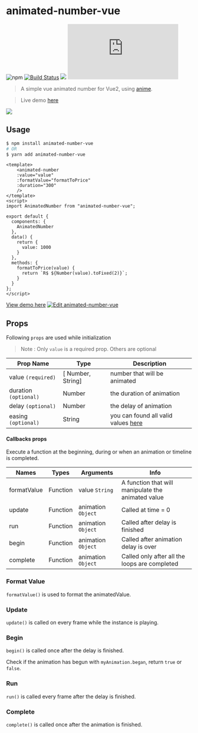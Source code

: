 # animated-number-vue 

![npm](https://img.shields.io/npm/dt/animated-number-vue.svg) [![Build Status](https://travis-ci.org/Leocardoso94/animated-number-vue.svg?branch=master)](https://travis-ci.org/Leocardoso94/animated-number-vue)  [![](https://data.jsdelivr.com/v1/package/npm/animated-number-vue/badge)](https://www.jsdelivr.com/package/npm/animated-number-vue) ![](http://img.badgesize.io/leocardoso94/animated-number-vue/master/dist/AnimatedNumber.umd.min.js)

>A simple vue animated number for Vue2, using [anime](https://github.com/juliangarnier/anime). 

>Live demo [here](https://codesandbox.io/s/v68x95mo30)

![](https://media.giphy.com/media/3Fnc5buwtaxS1n0J3L/giphy.gif)

## Usage

```bash
$ npm install animated-number-vue
# OR
$ yarn add animated-number-vue
```

````vue
<template>
    <animated-number 
    :value="value" 
    :formatValue="formatToPrice" 
    :duration="300"
    />
</template>
<script>
import AnimatedNumber from "animated-number-vue";

export default {
  components: {
    AnimatedNumber
  },
  data() {
    return {
      value: 1000
    }
  },
  methods: {
    formatToPrice(value) {
      return `R$ ${Number(value).toFixed(2)}`;
    }
  }
};
</script>
````
[View demo here](https://codesandbox.io/s/v68x95mo30)
[![Edit animated-number-vue](https://codesandbox.io/static/img/play-codesandbox.svg)](https://codesandbox.io/s/v68x95mo30)


## Props
Following `props` are used while initialization
> Note : Only `value` is a required prop. Others are optional

| Prop Name | Type | Description |
|----------|------|--------------|
| value `(required)`| [ Number, String] | number that will be animated |
| duration `(optional)`| Number | the duration of animation |
| delay `(optional)`| Number | the delay of animation |
| easing `(optional)`| String | you can found all valid values [here](https://github.com/juliangarnier/anime#easing-functions) |



#### Callbacks props

Execute a function at the beginning, during or when an animation or timeline is completed.

| Names | Types | Arguments | Info
| --- | --- | --- | ---
| formatValue | Function | value `String` | A function that will manipulate the animated value |
| update | Function| animation `Object` | Called at time = 0
| run | Function| animation `Object` | Called after delay is finished
| begin | Function | animation `Object` | Called after animation delay is over
| complete | Function | animation `Object` | Called only after all the loops are completed

### Format Value

`formatValue()` is used to format the animatedValue.

### Update

`update()` is called on every frame while the instance is playing.


### Begin

`begin()` is called once after the delay is finished.



Check if the animation has begun with `myAnimation.began`, return `true` or `false`.


### Run

`run()` is called every frame after the delay is finished.


### Complete

`complete()` is called once after the animation is finished.

